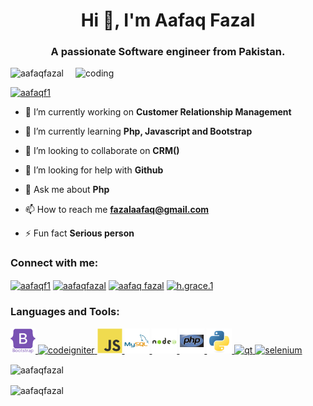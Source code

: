 <h1 align="center">Hi 👋, I'm Aafaq Fazal</h1>
<h3 align="center">A passionate Software engineer from Pakistan.</h3>
<img align="right" alt="coding" width="400" src="https://user-images.githubusercontent.com/55389276/140866485-8fb1c876-9a8f-4d6a-98dc-08c4981eaf70.gif">

<p align="left"> <img src="https://komarev.com/ghpvc/?username=aafaqfazal&label=Profile%20views&color=0e75b6&style=flat" alt="aafaqfazal" /> </p>

<p align="left"> <a href="https://twitter.com/aafaqf1" target="blank"><img src="https://img.shields.io/twitter/follow/aafaqf1?logo=twitter&style=for-the-badge" alt="aafaqf1" /></a> </p>

- 🔭 I’m currently working on **Customer Relationship Management**

- 🌱 I’m currently learning **Php, Javascript and Bootstrap**

- 👯 I’m looking to collaborate on **CRM()**

- 🤝 I’m looking for help with **Github**

- 💬 Ask me about **Php**

- 📫 How to reach me **fazalaafaq@gmail.com**

- ⚡ Fun fact **Serious person**

<h3 align="left">Connect with me:</h3>
<p align="left">
<a href="https://twitter.com/aafaqf1" target="blank"><img align="center" src="https://raw.githubusercontent.com/rahuldkjain/github-profile-readme-generator/master/src/images/icons/Social/twitter.svg" alt="aafaqf1" height="30" width="40" /></a>
<a href="https://linkedin.com/in/aafaqfazal" target="blank"><img align="center" src="https://raw.githubusercontent.com/rahuldkjain/github-profile-readme-generator/master/src/images/icons/Social/linked-in-alt.svg" alt="aafaqfazal" height="30" width="40" /></a>
<a href="https://fb.com/aafaq fazal" target="blank"><img align="center" src="https://raw.githubusercontent.com/rahuldkjain/github-profile-readme-generator/master/src/images/icons/Social/facebook.svg" alt="aafaq fazal" height="30" width="40" /></a>
<a href="https://instagram.com/h.grace.1" target="blank"><img align="center" src="https://raw.githubusercontent.com/rahuldkjain/github-profile-readme-generator/master/src/images/icons/Social/instagram.svg" alt="h.grace.1" height="30" width="40" /></a>
</p>

<h3 align="left">Languages and Tools:</h3>
<p align="left"> <a href="https://getbootstrap.com" target="_blank" rel="noreferrer"> <img src="https://raw.githubusercontent.com/devicons/devicon/master/icons/bootstrap/bootstrap-plain-wordmark.svg" alt="bootstrap" width="40" height="40"/> </a> <a href="https://codeigniter.com" target="_blank" rel="noreferrer"> <img src="https://cdn.worldvectorlogo.com/logos/codeigniter.svg" alt="codeigniter" width="40" height="40"/> </a> <a href="https://developer.mozilla.org/en-US/docs/Web/JavaScript" target="_blank" rel="noreferrer"> <img src="https://raw.githubusercontent.com/devicons/devicon/master/icons/javascript/javascript-original.svg" alt="javascript" width="40" height="40"/> </a> <a href="https://www.mysql.com/" target="_blank" rel="noreferrer"> <img src="https://raw.githubusercontent.com/devicons/devicon/master/icons/mysql/mysql-original-wordmark.svg" alt="mysql" width="40" height="40"/> </a> <a href="https://nodejs.org" target="_blank" rel="noreferrer"> <img src="https://raw.githubusercontent.com/devicons/devicon/master/icons/nodejs/nodejs-original-wordmark.svg" alt="nodejs" width="40" height="40"/> </a> <a href="https://www.php.net" target="_blank" rel="noreferrer"> <img src="https://raw.githubusercontent.com/devicons/devicon/master/icons/php/php-original.svg" alt="php" width="40" height="40"/> </a> <a href="https://www.python.org" target="_blank" rel="noreferrer"> <img src="https://raw.githubusercontent.com/devicons/devicon/master/icons/python/python-original.svg" alt="python" width="40" height="40"/> </a> <a href="https://www.qt.io/" target="_blank" rel="noreferrer"> <img src="https://upload.wikimedia.org/wikipedia/commons/0/0b/Qt_logo_2016.svg" alt="qt" width="40" height="40"/> </a> <a href="https://www.selenium.dev" target="_blank" rel="noreferrer"> <img src="https://raw.githubusercontent.com/detain/svg-logos/780f25886640cef088af994181646db2f6b1a3f8/svg/selenium-logo.svg" alt="selenium" width="40" height="40"/> </a> </p>

<p><img align="center" src="https://github-readme-stats.vercel.app/api/top-langs?username=aafaqfazal&show_icons=true&locale=en&layout=compact" alt="aafaqfazal" /></p>

<p><img align="center" src="https://github-readme-streak-stats.herokuapp.com/?user=aafaqfazal&" alt="aafaqfazal" /></p>
